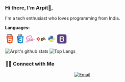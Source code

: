 
### Hi there, I'm Arpit👦,
I'm a tech enthusiast who loves programming from India.

**Languages:**  

<code><img height="30" src="https://raw.githubusercontent.com/github/explore/80688e429a7d4ef2fca1e82350fe8e3517d3494d/topics/html/html.png"></code>
<code><img height="30" src="https://raw.githubusercontent.com/github/explore/80688e429a7d4ef2fca1e82350fe8e3517d3494d/topics/css/css.png"></code>
<code><img height="30" src="https://raw.githubusercontent.com/github/explore/80688e429a7d4ef2fca1e82350fe8e3517d3494d/topics/sass/sass.png"></code>
<code><img height="30" src="https://raw.githubusercontent.com/github/explore/80688e429a7d4ef2fca1e82350fe8e3517d3494d/topics/git/git.png"></code>
<code><img height="30" src="https://raw.githubusercontent.com/github/explore/80688e429a7d4ef2fca1e82350fe8e3517d3494d/topics/python/python.png"></code>
<code><img height="30" src="https://raw.githubusercontent.com/github/explore/80688e429a7d4ef2fca1e82350fe8e3517d3494d/topics/bootstrap/bootstrap.png"></code>


![Arpit's github stats](https://github-readme-stats.vercel.app/api?username=ArpitProgrammer&theme=tokyonight&show_icons=true&hide=["issues"])
![Top Langs](https://github-readme-stats.vercel.app/api/top-langs/?username=ArpitProgrammer&theme=tokyonight&layout=compact)

<h3> 🤝🏻 Connect with Me </h3>

<p align="center">
<a href="mailto:programmingwitharpit@gmail.com"><img alt="Email" src="https://img.shields.io/badge/Email-programmingwitharpit@gmail.com-blue?style=flat-square&logo=gmail"></a>
</p>
